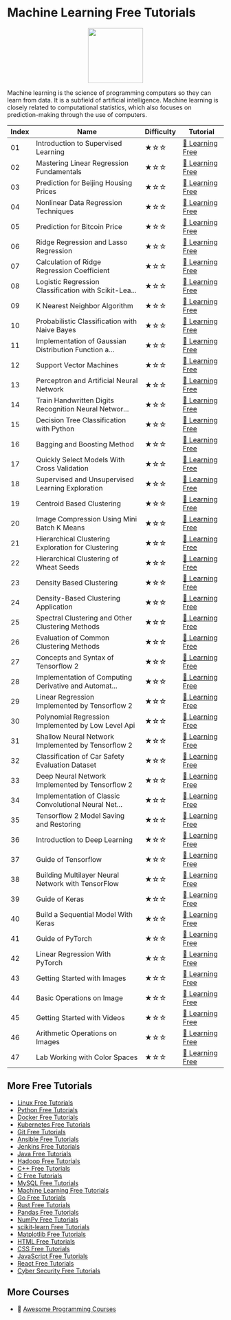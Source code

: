 # Machine Learning Free Tutorials

<div align="center">
<img width="128px" src="https://file.labex.io/path/1kXLbMH5geSl.png">
</div>

Machine learning is the science of programming computers so they can learn from data. It is a subfield of artificial intelligence. Machine learning is closely related to computational statistics, which also focuses on prediction-making through the use of computers. 

|   Index | Name                                                  | Difficulty   | Tutorial                                                                                                              |
|---------|-------------------------------------------------------|--------------|-----------------------------------------------------------------------------------------------------------------------|
|      01 | Introduction to Supervised Learning                   | ★☆☆          | [🔗 Learning Free](https://labex.io/tutorials/introduction-to-supervised-learning-20791)                               |
|      02 | Mastering Linear Regression Fundamentals              | ★☆☆          | [🔗 Learning Free](https://labex.io/tutorials/mastering-linear-regression-fundamentals-20799)                          |
|      03 | Prediction for Beijing Housing Prices                 | ★☆☆          | [🔗 Learning Free](https://labex.io/tutorials/prediction-for-beijing-housing-prices-20805)                             |
|      04 | Nonlinear Data Regression Techniques                  | ★☆☆          | [🔗 Learning Free](https://labex.io/tutorials/nonlinear-data-regression-techniques-20804)                              |
|      05 | Prediction for Bitcoin Price                          | ★☆☆          | [🔗 Learning Free](https://labex.io/tutorials/prediction-for-bitcoin-price-20806)                                      |
|      06 | Ridge Regression and Lasso Regression                 | ★☆☆          | [🔗 Learning Free](https://labex.io/tutorials/ridge-regression-and-lasso-regression-20808)                             |
|      07 | Calculation of Ridge Regression Coefficient           | ★☆☆          | [🔗 Learning Free](https://labex.io/tutorials/calculation-of-ridge-regression-coefficient-20753)                       |
|      08 | Logistic Regression Classification with Scikit-Lea... | ★☆☆          | [🔗 Learning Free](https://labex.io/tutorials/logistic-regression-classification-with-scikit-learn-20800)              |
|      09 | K Nearest Neighbor Algorithm                          | ★☆☆          | [🔗 Learning Free](https://labex.io/tutorials/k-nearest-neighbor-algorithm-20796)                                      |
|      10 | Probabilistic Classification with Naive Bayes         | ★☆☆          | [🔗 Learning Free](https://labex.io/tutorials/probabilistic-classification-with-naive-bayes-20801)                     |
|      11 | Implementation of Gaussian Distribution Function a... | ★☆☆          | [🔗 Learning Free](https://labex.io/tutorials/implementation-of-gaussian-distribution-function-and-draw-20786)         |
|      12 | Support Vector Machines                               | ★☆☆          | [🔗 Learning Free](https://labex.io/tutorials/support-vector-machines-20812)                                           |
|      13 | Perceptron and Artificial Neural Network              | ★☆☆          | [🔗 Learning Free](https://labex.io/tutorials/perceptron-and-artificial-neural-network-20802)                          |
|      14 | Train Handwritten Digits Recognition Neural Networ... | ★☆☆          | [🔗 Learning Free](https://labex.io/tutorials/train-handwritten-digits-recognition-neural-network-20814)               |
|      15 | Decision Tree Classification with Python              | ★☆☆          | [🔗 Learning Free](https://labex.io/tutorials/decision-tree-classification-with-python-20760)                          |
|      16 | Bagging and Boosting Method                           | ★☆☆          | [🔗 Learning Free](https://labex.io/tutorials/bagging-and-boosting-method-20749)                                       |
|      17 | Quickly Select Models With Cross Validation           | ★☆☆          | [🔗 Learning Free](https://labex.io/tutorials/quickly-select-models-with-cross-validation-20807)                       |
|      18 | Supervised and Unsupervised Learning Exploration      | ★☆☆          | [🔗 Learning Free](https://labex.io/tutorials/supervised-and-unsupervised-learning-exploration-20815)                  |
|      19 | Centroid Based Clustering                             | ★☆☆          | [🔗 Learning Free](https://labex.io/tutorials/centroid-based-clustering-20754)                                         |
|      20 | Image Compression Using Mini Batch K Means            | ★☆☆          | [🔗 Learning Free](https://labex.io/tutorials/image-compression-using-mini-batch-k-means-20783)                        |
|      21 | Hierarchical Clustering Exploration for Clustering    | ★☆☆          | [🔗 Learning Free](https://labex.io/tutorials/hierarchical-clustering-exploration-for-clustering-20782)                |
|      22 | Hierarchical Clustering of Wheat Seeds                | ★☆☆          | [🔗 Learning Free](https://labex.io/tutorials/hierarchical-clustering-and-binary-tree-of-wheat-seed-20779)             |
|      23 | Density Based Clustering                              | ★☆☆          | [🔗 Learning Free](https://labex.io/tutorials/density-based-clustering-20770)                                          |
|      24 | Density-Based Clustering Application                  | ★☆☆          | [🔗 Learning Free](https://labex.io/tutorials/use-density-based-clustering-to-track-shared-bikes-distribution-20820)   |
|      25 | Spectral Clustering and Other Clustering Methods      | ★☆☆          | [🔗 Learning Free](https://labex.io/tutorials/spectral-clustering-and-other-clustering-methods-20811)                  |
|      26 | Evaluation of Common Clustering Methods               | ★☆☆          | [🔗 Learning Free](https://labex.io/tutorials/evaluation-of-common-clustering-methods-20774)                           |
|      27 | Concepts and Syntax of Tensorflow 2                   | ★☆☆          | [🔗 Learning Free](https://labex.io/tutorials/concepts-and-syntax-of-tensorflow-2-20758)                               |
|      28 | Implementation of Computing Derivative and Automat... | ★☆☆          | [🔗 Learning Free](https://labex.io/tutorials/implementation-of-computing-derivative-and-automatic-differential-20785) |
|      29 | Linear Regression Implemented by Tensorflow 2         | ★☆☆          | [🔗 Learning Free](https://labex.io/tutorials/linear-regression-implemented-by-tensorflow-2-20797)                     |
|      30 | Polynomial Regression Implemented by Low Level Api    | ★☆☆          | [🔗 Learning Free](https://labex.io/tutorials/polynomial-regression-implemented-by-low-level-api-20803)                |
|      31 | Shallow Neural Network Implemented by Tensorflow 2    | ★☆☆          | [🔗 Learning Free](https://labex.io/tutorials/shallow-neural-network-implemented-by-tensorflow-2-20809)                |
|      32 | Classification of Car Safety Evaluation Dataset       | ★☆☆          | [🔗 Learning Free](https://labex.io/tutorials/classification-of-car-safety-evaluation-dataset-20756)                   |
|      33 | Deep Neural Network Implemented by Tensorflow 2       | ★☆☆          | [🔗 Learning Free](https://labex.io/tutorials/deep-neural-network-implemented-by-tensorflow-2-20768)                   |
|      34 | Implementation of Classic Convolutional Neural Net... | ★☆☆          | [🔗 Learning Free](https://labex.io/tutorials/implementation-of-classic-convolutional-neural-network-20784)            |
|      35 | Tensorflow 2 Model Saving and Restoring               | ★☆☆          | [🔗 Learning Free](https://labex.io/tutorials/tensorflow-2-model-saving-and-restoring-20813)                           |
|      36 | Introduction to Deep Learning                         | ★☆☆          | [🔗 Learning Free](https://labex.io/tutorials/introduction-to-deep-learning-20790)                                     |
|      37 | Guide of Tensorflow                                   | ★☆☆          | [🔗 Learning Free](https://labex.io/tutorials/guide-of-tensorflow-20777)                                               |
|      38 | Building Multilayer Neural Network with TensorFlow    | ★☆☆          | [🔗 Learning Free](https://labex.io/tutorials/build-a-multi-layer-neural-network-with-tensorflow-20750)                |
|      39 | Guide of Keras                                        | ★☆☆          | [🔗 Learning Free](https://labex.io/tutorials/guide-of-keras-20775)                                                    |
|      40 | Build a Sequential Model With Keras                   | ★☆☆          | [🔗 Learning Free](https://labex.io/tutorials/build-a-sequential-model-with-keras-20751)                               |
|      41 | Guide of PyTorch                                      | ★☆☆          | [🔗 Learning Free](https://labex.io/tutorials/guide-of-pytorch-20776)                                                  |
|      42 | Linear Regression With PyTorch                        | ★☆☆          | [🔗 Learning Free](https://labex.io/tutorials/linear-regression-with-pytorch-20798)                                    |
|      43 | Getting Started with Images                           | ★☆☆          | [🔗 Learning Free](https://labex.io/tutorials/getting-started-with-images-8438)                                        |
|      44 | Basic Operations on Image                             | ★☆☆          | [🔗 Learning Free](https://labex.io/tutorials/basic-operations-on-image-67174)                                         |
|      45 | Getting Started with Videos                           | ★☆☆          | [🔗 Learning Free](https://labex.io/tutorials/getting-started-with-videos-14766)                                       |
|      46 | Arithmetic Operations on Images                       | ★☆☆          | [🔗 Learning Free](https://labex.io/tutorials/arithmetic-operations-on-images-38502)                                   |
|      47 | Lab Working with Color Spaces                         | ★☆☆          | [🔗 Learning Free](https://labex.io/tutorials/lab-working-with-color-spaces-21417)                                     |

## More Free Tutorials

- [Linux Free Tutorials](https://github.com/labex-labs/linux-free-tutorials)
- [Python Free Tutorials](https://github.com/labex-labs/python-free-tutorials)
- [Docker Free Tutorials](https://github.com/labex-labs/docker-free-tutorials)
- [Kubernetes Free Tutorials](https://github.com/labex-labs/kubernetes-free-tutorials)
- [Git Free Tutorials](https://github.com/labex-labs/git-free-tutorials)
- [Ansible Free Tutorials](https://github.com/labex-labs/ansible-free-tutorials)
- [Jenkins Free Tutorials](https://github.com/labex-labs/jenkins-free-tutorials)
- [Java Free Tutorials](https://github.com/labex-labs/java-free-tutorials)
- [Hadoop Free Tutorials](https://github.com/labex-labs/hadoop-free-tutorials)
- [C++ Free Tutorials](https://github.com/labex-labs/cpp-free-tutorials)
- [C Free Tutorials](https://github.com/labex-labs/c-free-tutorials)
- [MySQL Free Tutorials](https://github.com/labex-labs/mysql-free-tutorials)
- [Machine Learning Free Tutorials](https://github.com/labex-labs/ml-free-tutorials)
- [Go Free Tutorials](https://github.com/labex-labs/go-free-tutorials)
- [Rust Free Tutorials](https://github.com/labex-labs/rust-free-tutorials)
- [Pandas Free Tutorials](https://github.com/labex-labs/pandas-free-tutorials)
- [NumPy Free Tutorials](https://github.com/labex-labs/numpy-free-tutorials)
- [scikit-learn Free Tutorials](https://github.com/labex-labs/sklearn-free-tutorials)
- [Matplotlib Free Tutorials](https://github.com/labex-labs/matplotlib-free-tutorials)
- [HTML Free Tutorials](https://github.com/labex-labs/html-free-tutorials)
- [CSS Free Tutorials](https://github.com/labex-labs/css-free-tutorials)
- [JavaScript Free Tutorials](https://github.com/labex-labs/javascript-free-tutorials)
- [React Free Tutorials](https://github.com/labex-labs/react-free-tutorials)
- [Cyber Security Free Tutorials](https://github.com/labex-labs/cysec-free-tutorials)


## More Courses

- 🔗 [Awesome Programming Courses](https://github.com/labex-labs/awesome-programming-courses)

